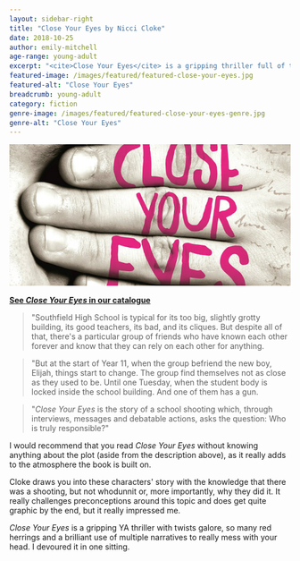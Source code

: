 ```yaml
---
layout: sidebar-right
title: "Close Your Eyes by Nicci Cloke"
date: 2018-10-25
author: emily-mitchell
age-range: young-adult
excerpt: "<cite>Close Your Eyes</cite> is a gripping thriller full of twists and red herrings."
featured-image: /images/featured/featured-close-your-eyes.jpg
featured-alt: "Close Your Eyes"
breadcrumb: young-adult
category: fiction
genre-image: /images/featured/featured-close-your-eyes-genre.jpg
genre-alt: "Close Your Eyes"
---
```


![Close Your Eyes](/images/featured/featured-close-your-eyes.jpg)

**[See <cite>Close Your Eyes</cite> in our catalogue](https://suffolk.spydus.co.uk/cgi-bin/spydus.exe/ENQ/OPAC/BIBENQ?BRN=2097226)**

> "Southfield High School is typical for its too big, slightly grotty building, its good teachers, its bad, and its cliques. But despite all of that, there's a particular group of friends who have known each other forever and know that they can rely on each other for anything.

> "But at the start of Year 11, when the group befriend the new boy, Elijah, things start to change. The group find themselves not as close as they used to be. Until one Tuesday, when the student body is locked inside the school building. And one of them has a gun.

> "<cite>Close Your Eyes</cite> is the story of a school shooting which, through interviews, messages and debatable actions, asks the question: Who is truly responsible?"

I would recommend that you read <cite>Close Your Eyes</cite> without knowing anything about the plot (aside from the description above), as it really adds to the atmosphere the book is built on.

Cloke draws you into these characters' story with the knowledge that there was a shooting, but not whodunnit or, more importantly, why they did it. It really challenges preconceptions around this topic and does get quite graphic by the end, but it really impressed me.

<cite>Close Your Eyes</cite> is a gripping YA thriller with twists galore, so many red herrings and a brilliant use of multiple narratives to really mess with your head. I devoured it in one sitting.
